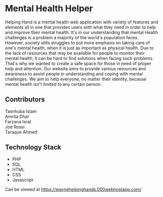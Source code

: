 # Mental Health Helper
Helping Hand is a mental health web application with variety of features and elements all in one that provides users with what they need in order to help and improve their mental health. It's in our understanding that mental Health challenges is a problem a majority of the world's population faces. However, society stills struggles to put more emphasis on taking care of one's mental health, when it is just as important as physical health. Due to the lack of resources that may be available for people to monitor their mental health, it can be hard to find solutions when facing such problems. That's why we wanted to create a safe space for those in need of proper help and attention. Our website aims to provide various resources and awareness to assist people in understanding and coping with mental challenges. We aim to help everyone, no matter their identity, because mental health isn't limited to any certain person.

## Contributors
Tasnhuba Islam  
Amrita Dhar  
Farzana Israt  
Joe Rossi  
Taraque Ahmed

## Technology Stack
* PHP
* SQL
* HTML  
* CSS  
* Javascript  

Can be viewed at https://waynehelpinghands.000webhostapp.com/
